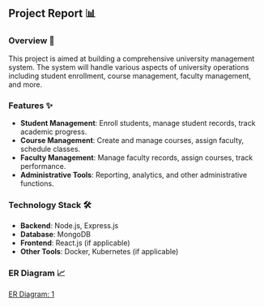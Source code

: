 ## Project Report 📊

### Overview 🏫
This project is aimed at building a comprehensive university management system. The system will handle various aspects of university operations including student enrollment, course management, faculty management, and more.

### Features ✨
- **Student Management**: Enroll students, manage student records, track academic progress.
- **Course Management**: Create and manage courses, assign faculty, schedule classes.
- **Faculty Management**: Manage faculty records, assign courses, track performance.
- **Administrative Tools**: Reporting, analytics, and other administrative functions.

### Technology Stack 🛠️
- **Backend**: Node.js, Express.js
- **Database**: MongoDB
- **Frontend**: React.js (if applicable)
- **Other Tools**: Docker, Kubernetes (if applicable)

### ER Diagram 📈
[ER Diagram: 1](./ER_Diagram.png)
